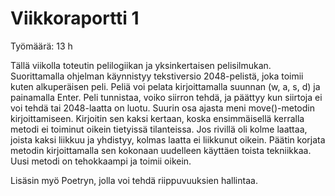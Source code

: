 # Viikkoraportti 1

Työmäärä: 13 h

Tällä viikolla toteutin pelilogiikan ja yksinkertaisen pelisilmukan. Suorittamalla ohjelman käynnistyy tekstiversio 2048-pelistä, joka toimii kuten alkuperäisen peli. Peliä voi pelata kirjoittamalla suunnan (w, a, s, d) ja painamalla Enter. Peli tunnistaa, voiko siirron tehdä, ja päättyy kun siirtoja ei voi tehdä tai 2048-laatta on luotu. Suurin osa ajasta meni move()-metodin kirjoittamiseen. Kirjoitin sen kaksi kertaan, koska ensimmäisellä kerralla metodi ei toiminut oikein tietyissä tilanteissa. Jos rivillä oli kolme laattaa, joista kaksi liikkuu ja yhdistyy, kolmas laatta ei liikkunut oikein. Päätin korjata metodin kirjoittamalla sen kokonaan uudelleen käyttäen toista tekniikkaa. Uusi metodi on tehokkaampi ja toimii oikein.

Lisäsin myö Poetryn, jolla voi tehdä riippuvuuksien hallintaa.
